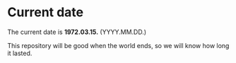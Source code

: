 # Current date

The current date is **1972.03.15.** (YYYY.MM.DD.)

This repository will be good when the world ends, so we will know how long it lasted.